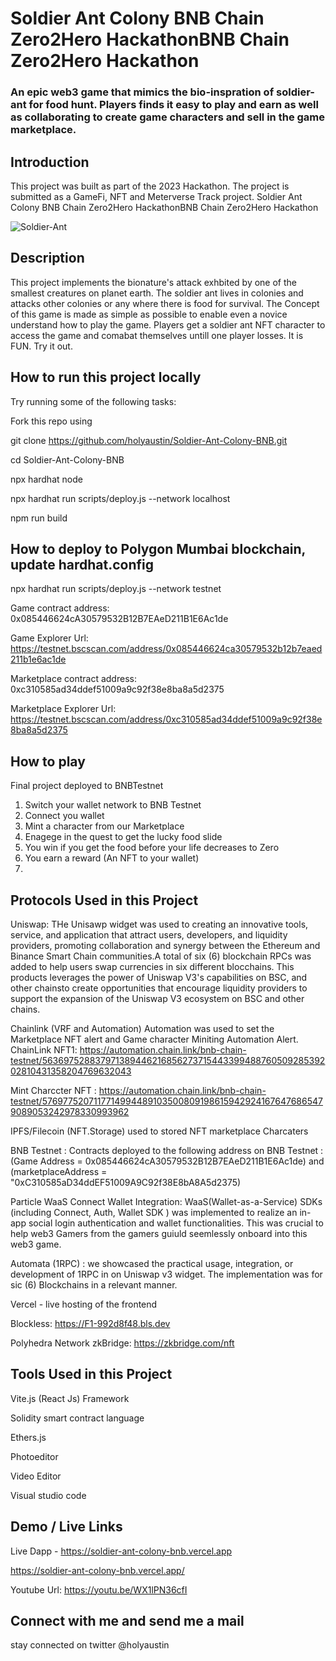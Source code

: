 # Soldier Ant Colony BNB Chain Zero2Hero HackathonBNB Chain Zero2Hero Hackathon
### An epic web3 game that mimics the bio-inspration of soldier-ant for food hunt. Players finds it easy to play and earn as well as collaborating to create game characters and sell in the game marketplace.

## Introduction
This project was built as part of the 2023 Hackathon. The project is submitted as a GameFi, NFT and Meterverse Track project. Soldier Ant Colony BNB Chain Zero2Hero HackathonBNB Chain Zero2Hero Hackathon

![Soldier-Ant](https://github.com/holyaustin/Soldier-Ant-Colony-BNB/blob/main/client/src/assets/bg1.gif)

## Description

This project implements the bionature's attack exhbited by one of the smallest creatures on planet earth. The soldier ant lives in colonies and attacks other colonies or any where there is food for survival. The Concept of this game is made as simple as possible to enable even a novice understand how to play the game. Players get a soldier ant NFT character to access the game and comabat themselves untill one player losses. It is FUN. Try it out.

## How to run this project locally
Try running some of the following tasks:

Fork this repo using

git clone https://github.com/holyaustin/Soldier-Ant-Colony-BNB.git

cd Soldier-Ant-Colony-BNB

npx hardhat node

npx hardhat run scripts/deploy.js --network localhost

npm run build

## How to deploy to Polygon Mumbai  blockchain, update hardhat.config
npx hardhat run scripts/deploy.js --network testnet

Game contract address: 0x085446624cA30579532B12B7EAeD211B1E6Ac1de

Game Explorer Url: https://testnet.bscscan.com/address/0x085446624ca30579532b12b7eaed211b1e6ac1de

Marketplace contract address: 0xc310585ad34ddef51009a9c92f38e8ba8a5d2375

Marketplace Explorer Url: https://testnet.bscscan.com/address/0xc310585ad34ddef51009a9c92f38e8ba8a5d2375


## How to play
Final project deployed to BNBTestnet
1. Switch your wallet network to BNB Testnet
2. Connect you wallet
3. Mint a character from our Marketplace
4. Enagege in the quest to get the lucky food slide
5. You win if you get the food before your life decreases to Zero
6. You earn a reward (An NFT to your wallet) 
7. <Token reward coming soon>
   

## Protocols Used in this Project
Uniswap: THe Unisawp widget was used to creating an innovative tools, service, and
application that attract users, developers, and liquidity providers, promoting collaboration
and synergy between the Ethereum and Binance Smart Chain communities.A total of six (6) blockchain RPCs was added to help users swap currencies in six different blocchains. This products leverages the power of  Uniswap V3's capabilities on BSC, and other chainsto create opportunities that
encourage liquidity providers to support the expansion of the Uniswap V3 ecosystem on BSC and other chains.

Chainlink (VRF and Automation) Automation was used to set the Marketplace NFT alert and Game character Miniting Automation Alert.
ChainLink NFT1: https://automation.chain.link/bnb-chain-testnet/56369752883797138944621685627371544339948876050928539202810431358204769632043

Mint Charccter NFT : https://automation.chain.link/bnb-chain-testnet/57697752071177149944891035008091986159429241676476865479089053242978330993962


IPFS/Filecoin (NFT.Storage) used to stored NFT marketplace Charcaters

BNB Testnet : Contracts deployed to the following address on BNB Testnet : 
(Game Address = 0x085446624cA30579532B12B7EAeD211B1E6Ac1de) and
(marketplaceAddress = "0xC310585aD34ddEF51009A9C92f38E8bA8A5d2375)

Particle WaaS Connect Wallet Integration: WaaS(Wallet-as-a-Service) SDKs (including Connect, Auth, Wallet
SDK ) was implemented to realize an in-app social login authentication and wallet functionalities. This was crucial to help web3 Gamers from the gamers guiuld seemlessly onboard into this web3 game.

Automata (1RPC) : we showcased the practical usage, integration, or development of 1RPC in on Uniswap v3 widget. The implementation was for sic (6) Blockchains in a relevant manner.

Vercel - live hosting of the frontend

Blockless: https://F1-992d8f48.bls.dev

Polyhedra Network zkBridge: https://zkbridge.com/nft


## Tools Used in this Project
Vite.js (React Js) Framework

Solidity smart contract language

Ethers.js

Photoeditor

Video Editor

Visual studio code


## Demo / Live Links
Live Dapp - https://soldier-ant-colony-bnb.vercel.app

https://soldier-ant-colony-bnb.vercel.app/

Youtube Url: https://youtu.be/WX1lPN36cfI


## Connect with me and send me a mail

stay connected on twitter @holyaustin
